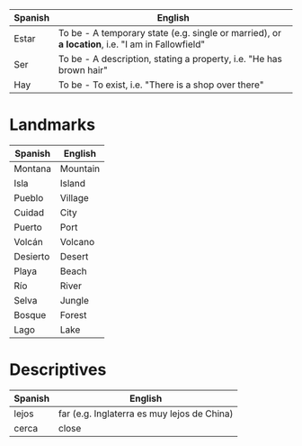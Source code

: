 | Spanish | English                                                                                           |
| ------- | ------------------------------------------------------------------------------------------------- |
| Estar   | To be - A temporary state (e.g. single or married), or **a location**, i.e. "I am in Fallowfield" |
| Ser     | To be - A description, stating a property, i.e. "He has brown hair"                               |
| Hay     | To be - To exist, i.e. "There is a shop over there"                                               |
# Landmarks

| Spanish  | English  |
| -------- | -------- |
| Montana  | Mountain |
| Isla     | Island   |
| Pueblo   | Village  |
| Cuidad   | City     |
| Puerto   | Port     |
| Volcán   | Volcano  |
| Desierto | Desert   |
| Playa    | Beach    |
| Río      | River    |
| Selva    | Jungle   |
| Bosque   | Forest   |
| Lago     | Lake     |
# Descriptives

| Spanish | English                                     |
| ------- | ------------------------------------------- |
| lejos   | far (e.g. Inglaterra es muy lejos de China) |
| cerca   | close                                       |
